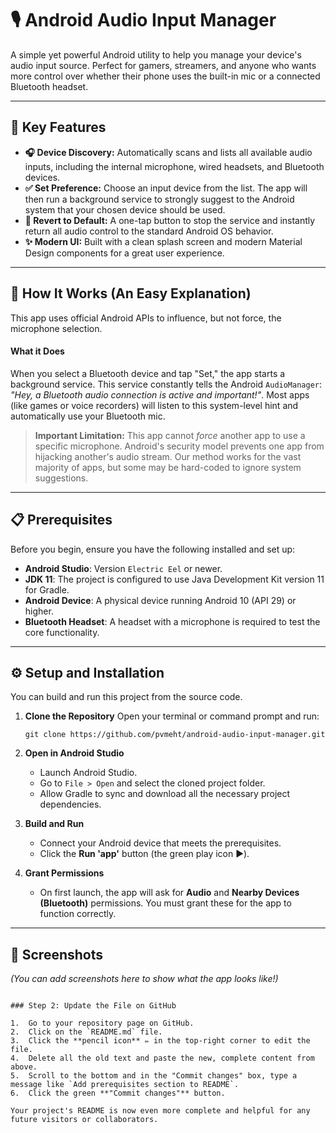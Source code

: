 # 🎙️ Android Audio Input Manager

A simple yet powerful Android utility to help you manage your device's audio input source. Perfect for gamers, streamers, and anyone who wants more control over whether their phone uses the built-in mic or a connected Bluetooth headset.

---

## 🚀 Key Features

*   **🎧 Device Discovery:** Automatically scans and lists all available audio inputs, including the internal microphone, wired headsets, and Bluetooth devices.
*   **✅ Set Preference:** Choose an input device from the list. The app will then run a background service to strongly suggest to the Android system that your chosen device should be used.
*   **🔄 Revert to Default:** A one-tap button to stop the service and instantly return all audio control to the standard Android OS behavior.
*   **✨ Modern UI:** Built with a clean splash screen and modern Material Design components for a great user experience.

---

## 🔧 How It Works (An Easy Explanation)

This app uses official Android APIs to influence, but not force, the microphone selection.

#### What it Does
When you select a Bluetooth device and tap "Set," the app starts a background service. This service constantly tells the Android `AudioManager`: *"Hey, a Bluetooth audio connection is active and important!"*. Most apps (like games or voice recorders) will listen to this system-level hint and automatically use your Bluetooth mic.

> **Important Limitation:** This app cannot *force* another app to use a specific microphone. Android's security model prevents one app from hijacking another's audio stream. Our method works for the vast majority of apps, but some may be hard-coded to ignore system suggestions.

---

## 📋 Prerequisites

Before you begin, ensure you have the following installed and set up:

*   **Android Studio**: Version `Electric Eel` or newer.
*   **JDK 11**: The project is configured to use Java Development Kit version 11 for Gradle.
*   **Android Device**: A physical device running Android 10 (API 29) or higher.
*   **Bluetooth Headset**: A headset with a microphone is required to test the core functionality.

---

## ⚙️ Setup and Installation

You can build and run this project from the source code.

1.  **Clone the Repository**
    Open your terminal or command prompt and run:
    ```
    git clone https://github.com/pvmeht/android-audio-input-manager.git
    ```

2.  **Open in Android Studio**
    *   Launch Android Studio.
    *   Go to `File > Open` and select the cloned project folder.
    *   Allow Gradle to sync and download all the necessary project dependencies.

3.  **Build and Run**
    *   Connect your Android device that meets the prerequisites.
    *   Click the **Run 'app'** button (the green play icon ▶️).

4.  **Grant Permissions**
    *   On first launch, the app will ask for **Audio** and **Nearby Devices (Bluetooth)** permissions. You must grant these for the app to function correctly.

---

## 📸 Screenshots

*(You can add screenshots here to show what the app looks like!)*
```

### Step 2: Update the File on GitHub

1.  Go to your repository page on GitHub.
2.  Click on the `README.md` file.
3.  Click the **pencil icon** ✏️ in the top-right corner to edit the file.
4.  Delete all the old text and paste the new, complete content from above.
5.  Scroll to the bottom and in the "Commit changes" box, type a message like `Add prerequisites section to README`.
6.  Click the green **"Commit changes"** button.

Your project's README is now even more complete and helpful for any future visitors or collaborators.
